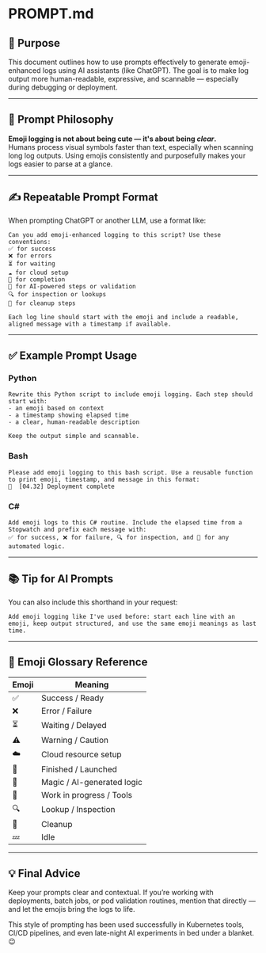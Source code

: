 # PROMPT.md

## 🎯 Purpose

This document outlines how to use prompts effectively to generate emoji-enhanced logs using AI assistants (like ChatGPT). The goal is to make log output more human-readable, expressive, and scannable — especially during debugging or deployment.

---

## 🧠 Prompt Philosophy

**Emoji logging is not about being cute — it's about being *clear*.**  
Humans process visual symbols faster than text, especially when scanning long log outputs. Using emojis consistently and purposefully makes your logs easier to parse at a glance.

---

## ✍️ Repeatable Prompt Format

When prompting ChatGPT or another LLM, use a format like:

```text
Can you add emoji-enhanced logging to this script? Use these conventions:
✅ for success
❌ for errors
⏳ for waiting
☁️ for cloud setup
🚀 for completion
🧙 for AI-powered steps or validation
🔍 for inspection or lookups
🧹 for cleanup steps

Each log line should start with the emoji and include a readable, aligned message with a timestamp if available.
```

---

## ✅ Example Prompt Usage

### Python

```text
Rewrite this Python script to include emoji logging. Each step should start with:
- an emoji based on context
- a timestamp showing elapsed time
- a clear, human-readable description

Keep the output simple and scannable.
```

### Bash

```text
Please add emoji logging to this bash script. Use a reusable function to print emoji, timestamp, and message in this format:
🚀  [04.32] Deployment complete
```

### C#

```text
Add emoji logs to this C# routine. Include the elapsed time from a Stopwatch and prefix each message with:
✅ for success, ❌ for failure, 🔍 for inspection, and 🧙 for any automated logic.
```

---

## 📚 Tip for AI Prompts

You can also include this shorthand in your request:

```text
Add emoji logging like I've used before: start each line with an emoji, keep output structured, and use the same emoji meanings as last time.
```

---

## 🔁 Emoji Glossary Reference

| Emoji | Meaning                       |
|-------|-------------------------------|
| ✅     | Success / Ready               |
| ❌     | Error / Failure               |
| ⏳     | Waiting / Delayed             |
| ⚠️     | Warning / Caution             |
| ☁️     | Cloud resource setup          |
| 🚀     | Finished / Launched           |
| 🧙     | Magic / AI-generated logic    |
| 🔧     | Work in progress / Tools      |
| 🔍     | Lookup / Inspection           |
| 🧹     | Cleanup                       |
| 💤     | Idle                          |

---

## 💡 Final Advice

Keep your prompts clear and contextual. If you’re working with deployments, batch jobs, or pod validation routines, mention that directly — and let the emojis bring the logs to life.

This style of prompting has been used successfully in Kubernetes tools, CI/CD pipelines, and even late-night AI experiments in bed under a blanket. 😉
